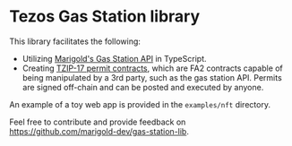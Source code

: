 # Tezos Gas Station library

This library facilitates the following:
- Utilizing [Marigold's Gas Station API](https://github.com/marigold-dev/gas-station) in TypeScript.
- Creating [TZIP-17 permit contracts](https://tzip.tezosagora.org/proposal/tzip-17/), which are FA2
  contracts capable of being manipulated by a 3rd party, such as the gas station API. Permits are signed
  off-chain and can be posted and executed by anyone.

An example of a toy web app is provided in the `examples/nft` directory.

Feel free to contribute and provide feedback on https://github.com/marigold-dev/gas-station-lib.
